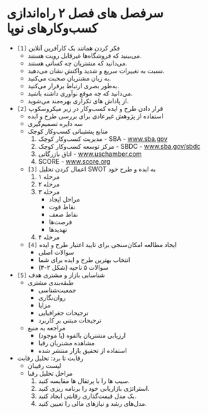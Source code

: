 # سر‌فصل های فصل ۲ راه‌اندازی کسب‌و‌کار‌های نوپا

- `[1]` فکر کردن همانند یک کار‌آفرین آنلاین
  - می‌بینید که فروشگاه‌ها غیر‌قابل رویت هستند.
  - می‌دانید که مشتریان چه کسانی هستند.
  - نسبت به تغییرات سریع و شدید واکنش نشان می‌دهید.
  - به زبان مشتریان صحبت می‌کنید.
  - به‌طور بصری ارتباط برقرار می‌کنید.
  - می‌دانید که چه موقع نوآوری داشته باشید.
  - از پاداش های تکراری بهره‌مند می‌شوید.
- `[2]` قرار دادن طرح و ایده کسب‌و‌کار در زیر میکروسکوپ
  - استفاده از پژوهش غیر‌عادی برای بررسی طرح و ایده
  - سه دایره تصمیم‌گیری
  - منابع پشتیبانی کسب‌و‌کار کوچک
    1. مدیریت کسب‌و‌کار کوچک - SBA - www.sba.gov
    2. مرکز توسعه کسب‌و‌کار کوچک - SBDC - www.sba.gov/sbdc
    3. اتاق بازرگانی - www.uschamber.com
    4. SCORE - www.score.org
  - `[3]` اعمال کردن تحلیل SWOT به ایده و طرح خود
    1. مرحله ۱
    2. مرحله ۲
    3. مرحله ۳
       - مراحل ایجاد
       - نقاط قوت
       - نقاط ضعف
       - فرصت‌ها
       - تهدید‌ها
    4. مرحله ۴
  - `[4]` ایجاد مطالعه امکان‌سنجی برای تایید اعتبار طرح و ایده
    - سوالات اصلی
    - انتخاب بهترین طرح و ایده برای شما
    - سوالات ۵ ناحیه (شکل ۲-۳)
- `[5]` شناسایی بازار و مشتری هدف
  - طبقه‌بندی مشتری
    - جمعیت‌شناسی
    - روان‌نگاری
    - مزایا
    - ترجیحات جغرافیایی
    - ترجیحات مبتنی بر کاربرد
  - مراجعه به منبع
    - ارزیابی مشتریان بالقوه (یا موجود)
    - مشاهده مشتریان رقبا
    - استفاده از تحقیق بازار منتشر شده
- رقابت تا برد: ‌تحلیل رقابت
  - لیست رقیبان
  - مراحل تحلیل رقبا
    1. سیب ها را با پرتقال ها مقایسه کنید.
    2. استراتژی بازاریابی خود را برنامه ریزی کنید.
    3. یک مدل قیمت‌گذاری رقابتی ایجاد کنید.
    4. مدل‌های رشد و نیاز‌های مالی را تعیین کنید.‌
